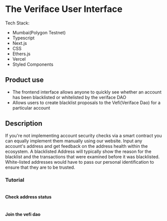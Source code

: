 # The Veriface User Interface

Tech Stack:
- Mumbai(Polygon Testnet)
- Typescript
- Next.js
- CSS
- Ethers.js
- Vercel
- Styled Components

## Product use
- The frontend interface allows anyone to quickly see whether an account has been blacklisted
or whitelisted by the veriface DAO
- Allows users to create blacklist proposals to the Vefi(Veriface Dao) for a particular account


## Description 
If you're not implementing account security  checks via a smart contract you can equally implement them manually using our website. Input any account's address and get feedback on the address health within the ecosystem. A blacklisted Address will typically show the reason for the blacklist and the transactions that were examined before it was blacklisted. White-listed addresses would have to pass our personal identification to ensure that they are to be trusted.

### Tutorial
![<img src="https://cdn.discordapp.com/attachments/1041029251165585519/1047496240507662406/Screenshot_72.png" width="190"/>](https://cdn.discordapp.com/attachments/1041029251165585519/1047496240507662406/Screenshot_72.png)

#### Check address status
![<img src="https://media.discordapp.net/attachments/1041029251165585519/1047496239807221800/Screenshot_74.png" width="190"/>](https://media.discordapp.net/attachments/1041029251165585519/1047496239807221800/Screenshot_74.png?width=1056&height=594)

#### Join the vefi dao
![<img src="https://user-images.githubusercontent.com/34872543/204822441-81c0e64c-6a86-411a-a44d-b741a68ce275.png" width="190px" />](https://user-images.githubusercontent.com/34872543/204822441-81c0e64c-6a86-411a-a44d-b741a68ce275.png)
